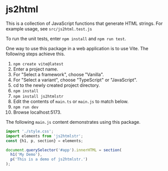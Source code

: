 # js2html

This is a collection of JavaScript functions that generate HTML strings.
For example usage, see `src/js2html.test.js`

To run the unit tests, enter `npm install` and `npm run test`.

One way to use this package in a web application is to use Vite.
The following steps achieve this.

1. `npm create vite@latest`
1. Enter a project name.
1. For "Select a framework", choose "Vanilla".
1. For "Select a variant", choose "TypeScript" or "JavaScript".
1. cd to the newly created project directory.
1. `npm install`
1. `npm install js2htmlstr`
1. Edit the contents of `main.ts` or `main.js` to match below.
1. `npm run dev`
1. Browse localhost:5173.

The following `main.js` content demonstrates using this package.

```js
import './style.css';
import elements from 'js2htmlstr';
const {h1, p, section} = elements;

document.querySelector('#app').innerHTML = section(
  h1('My Demo'),
  p('This is a demo of js2htmlstr.')
);
```
